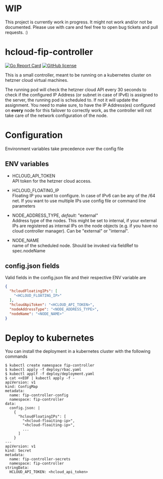 # WIP
This project is currently work in progress. It might not work and/or not be documented. Please use with care and feel free to open bug tickets and pull requests. :)

# hcloud-fip-controller
[![Go Report Card](https://goreportcard.com/badge/github.com/cbeneke/hcloud-fip-controller)](https://goreportcard.com/report/github.com/cbeneke/hcloud-fip-controller)
[![GitHub license](https://img.shields.io/github/license/cbeneke/hcloud-fip-controller.svg)](https://github.com/cbeneke/hcloud-fip-controller/blob/master/LICENSE)

This is a small controller, meant to be running on a kubernetes cluster on hetzner cloud virtual machines.

The running pod will check the hetzner cloud API every 30 seconds to check if the configured IP Address (or subnet in case of IPv6) is assigned to the server, the running pod is scheduled to. If not it will update the assignment.
You need to make sure, to have the IP Address(es) configured on **every** node for this failover to correctly work, as the controller will not take care of the network configuration of the node.

# Configuration

Environment variables take precedence over the config file

## ENV variables

* HCLOUD_API_TOKEN  
API token for the hetzner cloud access.

* HCLOUD_FLOATING_IP  
Floating IP you want to configure. In case of IPv6 can be any of the /64 net. If you want to use multiple IPs use config file or command line parameters

* NODE_ADDRESS_TYPE, *default:* "external"  
Address type of the nodes. This might be set to internal, if your external IPs are  registered as internal IPs on the node objects (e.g. if you have no cloud controller manager). Can be "external" or "internal".

* NODE_NAME  
name of the scheduled node. Should be invoked via fieldRef to spec.nodeName

## config.json fields

Valid fields in the config.json file and their respective ENV variable are

```json
{
  "hcloudFloatingIPs": [
    "<HCLOUD_FLOATING_IP>"
  ],
  "hcloudApiToken": "<HCLOUD_API_TOKEN>",
  "nodeAddressType": "<NODE_ADDRESS_TYPE>",
  "nodeName": "<NODE_NAME>"
}
```

# Deploy to kubernetes

You can install the deployment in a kubernetes cluster with the following
commands

```
$ kubectl create namespace fip-controller
$ kubectl apply -f deploy/rbac.yaml
$ kubectl applf -f deploy/deployment.yaml
$ cat <<EOF | kubectl apply -f -
apiVersion: v1
kind: ConfigMap
metadata:
  name: fip-controller-config
  namespace: fip-controller
data:
  config.json: |
    {
      "hcloudFloatingIPs": [
        "<hcloud-floaiting-ip>",
        "<hcloud-floaiting-ip>",
        ...
      ]
    }
---
apiVersion: v1
kind: Secret
metadata:
  name: fip-controller-secrets
  namespace: fip-controller
stringData:
  HCLOUD_API_TOKEN: <hcloud_api_token>
```
